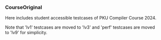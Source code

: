 ### CourseOriginal

Here includes student accessible testcases of PKU Compiler Course 2024.

Note that 'lv1' testcases are moved to 'lv3' and 'perf' testcases are moved to 'lv9' for simplicity.
